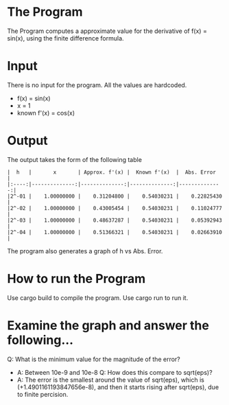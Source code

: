 # The Program #
The Program computes a approximate value for the derivative of f(x) = sin(x),
using the finite difference formula.

# Input #
There is no input for the program. All the values are hardcoded.
- f(x) = sin(x)
- x = 1
- known f'(x) = cos(x)

# Output #
The output takes the form of the following table
```
|  h   |       x       | Approx. f'(x) |  Known f'(x)  |  Abs. Error   |
|:----:|--------------:|--------------:|--------------:|--------------:|
|2^-01 |    1.00000000 |    0.31204800 |    0.54030231 |    0.22825430 |
|2^-02 |    1.00000000 |    0.43005454 |    0.54030231 |    0.11024777 |
|2^-03 |    1.00000000 |    0.48637287 |    0.54030231 |    0.05392943 |
|2^-04 |    1.00000000 |    0.51366321 |    0.54030231 |    0.02663910 |
```
The program also generates a graph of h vs Abs. Error.

# How to run the Program #
Use cargo build to compile the program. Use cargo run to run it.

# Examine the graph and answer the following… #

Q: What is the minimum value for the magnitude of the error?
- A: Between 10e-9 and 10e-8
Q: How does this compare to sqrt(eps)?
- A: The error is the smallest around the value of sqrt(eps), which is (+1.4901161193847656e-8), and then it starts rising after sqrt(eps), due to finite percision.
